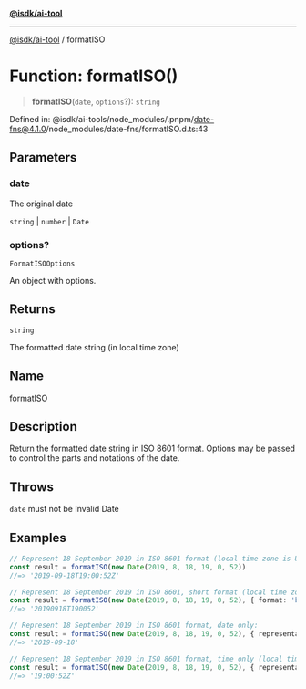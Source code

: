 [**@isdk/ai-tool**](../README.md)

***

[@isdk/ai-tool](../globals.md) / formatISO

# Function: formatISO()

> **formatISO**(`date`, `options`?): `string`

Defined in: @isdk/ai-tools/node\_modules/.pnpm/date-fns@4.1.0/node\_modules/date-fns/formatISO.d.ts:43

## Parameters

### date

The original date

`string` | `number` | `Date`

### options?

`FormatISOOptions`

An object with options.

## Returns

`string`

The formatted date string (in local time zone)

## Name

formatISO

## Description

Return the formatted date string in ISO 8601 format. Options may be passed to control the parts and notations of the date.

## Throws

`date` must not be Invalid Date

## Examples

```ts
// Represent 18 September 2019 in ISO 8601 format (local time zone is UTC):
const result = formatISO(new Date(2019, 8, 18, 19, 0, 52))
//=> '2019-09-18T19:00:52Z'
```

```ts
// Represent 18 September 2019 in ISO 8601, short format (local time zone is UTC):
const result = formatISO(new Date(2019, 8, 18, 19, 0, 52), { format: 'basic' })
//=> '20190918T190052'
```

```ts
// Represent 18 September 2019 in ISO 8601 format, date only:
const result = formatISO(new Date(2019, 8, 18, 19, 0, 52), { representation: 'date' })
//=> '2019-09-18'
```

```ts
// Represent 18 September 2019 in ISO 8601 format, time only (local time zone is UTC):
const result = formatISO(new Date(2019, 8, 18, 19, 0, 52), { representation: 'time' })
//=> '19:00:52Z'
```
